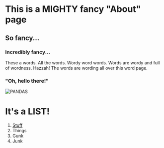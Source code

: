# This is a MIGHTY fancy "About" page

## So fancy...

### Incredibly fancy...

These a words. All the words. Wordy word words.
Words are wordy and full of wordness.
Hazzah! The words are wording all over this word page.

### "Oh, hello there!"
![PANDAS](https://cdn-images-1.medium.com/max/1600/1*i1vVm3EqqDIkyucD0079wg.jpeg)

# It's a LIST!

1. [Stuff](http://www.hamsterdance.org/hamsterdance/)
2. Things
3. Gunk
4. Junk
